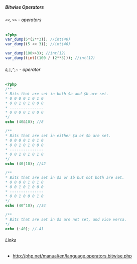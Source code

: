 ##### Bitwise Operators

###### `<<`, `>>` - operators
```PHP
<?php
var_dump(5*(2**3)); //int(40)
var_dump((5 << 3)); //int(40)

var_dump(100>>3); //int(12)
var_dump((int)(100 / (2**3))); //int(12)
```


###### `&`,`|`,`^`,`~` - operator
```PHP
<?php
/**
* Bits that are set in both $a and $b are set. 
* 0 0 0 0 1 0 1 0 
* 0 0 1 0 1 0 0 0 
* --------------- 
* 0 0 0 0 1 0 0 0
*/
echo (40&10); //8

/**
* Bits that are set in either $a or $b are set.
* 0 0 0 0 1 0 1 0 
* 0 0 1 0 1 0 0 0 
* --------------- 
* 0 0 1 0 1 0 1 0
*/
echo (40|10); //42

/**
* Bits that are set in $a or $b but not both are set.
* 0 0 0 0 1 0 1 0 
* 0 0 1 0 1 0 0 0 
* --------------- 
* 0 0 1 0 0 0 1 0
*/
echo (40^10); //34

/**
* Bits that are set in $a are not set, and vice versa.
*/
echo (~40); //-41
```


###### Links
 - http://php.net/manual/en/language.operators.bitwise.php